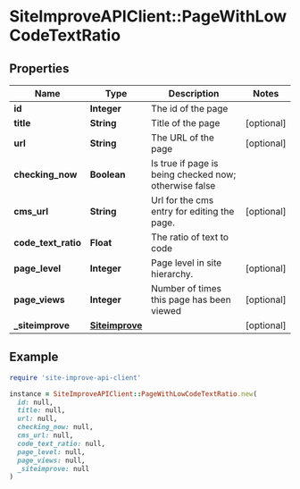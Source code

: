 # SiteImproveAPIClient::PageWithLowCodeTextRatio

## Properties

| Name | Type | Description | Notes |
| ---- | ---- | ----------- | ----- |
| **id** | **Integer** | The id of the page |  |
| **title** | **String** | Title of the page | [optional] |
| **url** | **String** | The URL of the page | [optional] |
| **checking_now** | **Boolean** | Is true if page is being checked now; otherwise false |  |
| **cms_url** | **String** | Url for the cms entry for editing the page. | [optional] |
| **code_text_ratio** | **Float** | The ratio of text to code |  |
| **page_level** | **Integer** | Page level in site hierarchy. | [optional] |
| **page_views** | **Integer** | Number of times this page has been viewed | [optional] |
| **_siteimprove** | [**Siteimprove**](Siteimprove.md) |  | [optional] |

## Example

```ruby
require 'site-improve-api-client'

instance = SiteImproveAPIClient::PageWithLowCodeTextRatio.new(
  id: null,
  title: null,
  url: null,
  checking_now: null,
  cms_url: null,
  code_text_ratio: null,
  page_level: null,
  page_views: null,
  _siteimprove: null
)
```

